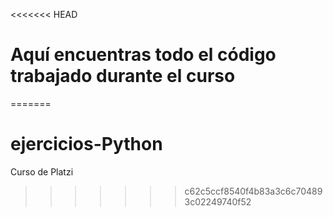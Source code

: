 <<<<<<< HEAD
# Aquí encuentras todo el código trabajado durante el curso 
=======
# ejercicios-Python
Curso de Platzi
>>>>>>> c62c5ccf8540f4b83a3c6c704893c02249740f52
